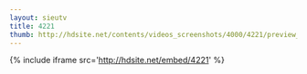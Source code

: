 ```yaml
---
layout: sieutv
title: 4221
thumb: http://hdsite.net/contents/videos_screenshots/4000/4221/preview_360p.mp4.jpg
---
```

{% include iframe src='http://hdsite.net/embed/4221' %}
 
